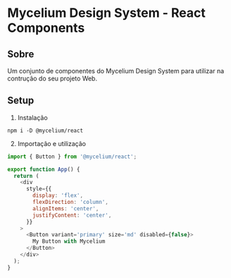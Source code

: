 # Mycelium Design System - React Components

## Sobre

Um conjunto de componentes do Mycelium Design System para utilizar na contrução do seu projeto Web.

## Setup

1. Instalação

```
npm i -D @mycelium/react
```

2. Importação e utilização

```javascript
import { Button } from '@mycelium/react';

export function App() {
  return (
    <div
      style={{
        display: 'flex',
        flexDirection: 'column',
        alignItems: 'center',
        justifyContent: 'center',
      }}
    >
      <Button variant='primary' size='md' disabled={false}>
        My Button with Mycelium
      </Button>
    </div>
  );
}
```
